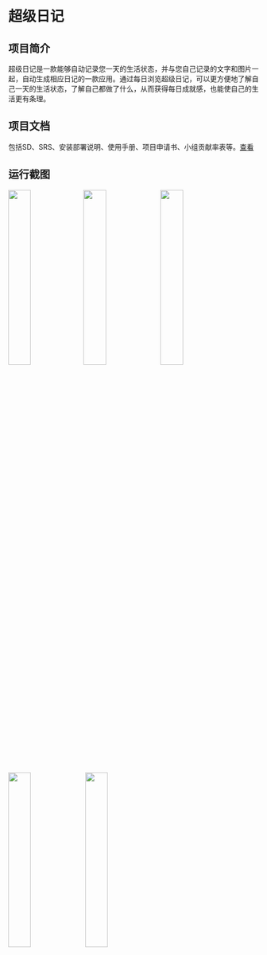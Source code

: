 # 超级日记

## 项目简介
超级日记是一款能够自动记录您一天的生活状态，并与您自己记录的文字和图片一起，自动生成相应日记的一款应用。通过每日浏览超级日记，可以更方便地了解自己一天的生活状态，了解自己都做了什么，从而获得每日成就感，也能使自己的生活更有条理。

## 项目文档
包括SD、SRS、安装部署说明、使用手册、项目申请书、小组贡献率表等。[查看](https://github.com/SDPCoder/SuperDiaryDocuments)

## 运行截图
<img src="images/1.png" width="30%" /><img src="images/2.png" width="30%" />
<img src="images/3.png" width="30%" /><img src="images/4.png" width="30%" />
<img src="images/5.png" width="30%" />

